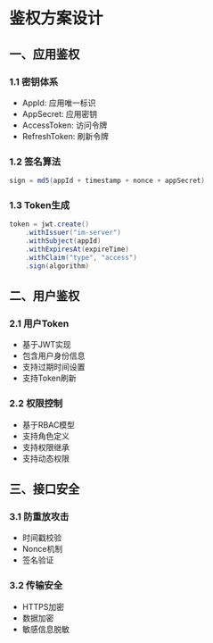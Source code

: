 # 鉴权方案设计

## 一、应用鉴权

### 1.1 密钥体系
- AppId: 应用唯一标识
- AppSecret: 应用密钥
- AccessToken: 访问令牌
- RefreshToken: 刷新令牌

### 1.2 签名算法
```java
sign = md5(appId + timestamp + nonce + appSecret)
```

### 1.3 Token生成
```java
token = jwt.create()
    .withIssuer("im-server")
    .withSubject(appId)
    .withExpiresAt(expireTime)
    .withClaim("type", "access")
    .sign(algorithm)
```

## 二、用户鉴权

### 2.1 用户Token
- 基于JWT实现
- 包含用户身份信息
- 支持过期时间设置
- 支持Token刷新

### 2.2 权限控制
- 基于RBAC模型
- 支持角色定义
- 支持权限继承
- 支持动态权限

## 三、接口安全

### 3.1 防重放攻击
- 时间戳校验
- Nonce机制
- 签名验证

### 3.2 传输安全
- HTTPS加密
- 数据加密
- 敏感信息脱敏 